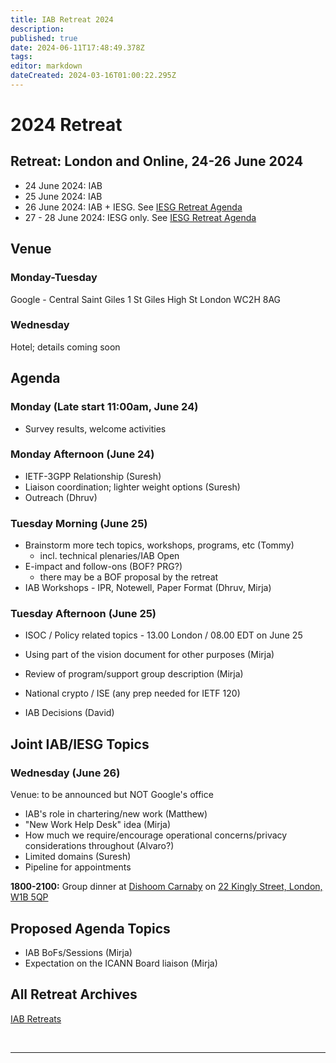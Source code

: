 ```yaml
---
title: IAB Retreat 2024
description: 
published: true
date: 2024-06-11T17:48:49.378Z
tags: 
editor: markdown
dateCreated: 2024-03-16T01:00:22.295Z
---
```


# 2024 Retreat

## Retreat: London and Online, 24-26 June 2024

* 24 June 2024: IAB 
* 25 June 2024: IAB 
* 26 June 2024: IAB + IESG. See [IESG Retreat Agenda](https://wiki.ietf.org/en/group/iesg/RetreatInfo)
* 27 - 28 June 2024: IESG only.  See [IESG Retreat Agenda](https://wiki.ietf.org/en/group/iesg/RetreatInfo)

## Venue

### Monday-Tuesday
Google - Central Saint Giles
1 St Giles High St
London
WC2H 8AG

### Wednesday
Hotel; details coming soon

## Agenda

### Monday (Late start 11:00am, June 24)

- Survey results, welcome activities

### Monday Afternoon (June 24)

- IETF-3GPP Relationship (Suresh)
- Liaison coordination; lighter weight options (Suresh)
- Outreach (Dhruv)

### Tuesday Morning (June 25)

- Brainstorm more tech topics, workshops, programs, etc (Tommy)
  - incl. technical plenaries/IAB Open
- E-impact and follow-ons (BOF? PRG?) 
  - there may be a BOF proposal by the retreat
- IAB Workshops - IPR, Notewell, Paper Format (Dhruv, Mirja)

### Tuesday Afternoon (June 25)

- ISOC / Policy related topics - 13.00 London / 08.00 EDT on June 25

- Using part of the vision document for other purposes (Mirja)

- Review of program/support group description (Mirja)
- National crypto / ISE (any prep needed for IETF 120)

- IAB Decisions (David)

## Joint IAB/IESG Topics

### Wednesday (June 26)

Venue: to be announced but NOT Google's office
  
- IAB's role in chartering/new work (Matthew)
- "New Work Help Desk" idea (Mirja)
- How much we require/encourage operational concerns/privacy considerations throughout (Alvaro?)
- Limited domains (Suresh)
- Pipeline for appointments

**1800-2100:** Group dinner at [Dishoom Carnaby](https://www.dishoom.com/carnaby/) on [22 Kingly Street, London, W1B 5QP](https://www.google.com/maps/place/Dishoom+Carnaby/@51.5130915,-0.1417758,17z/data=!3m1!4b1!4m5!3m4!1s0x487604d56e75df5f:0x46d397c759942b9f!8m2!3d51.5130882!4d-0.1395871?shorturl=1)

## Proposed Agenda Topics
- IAB BoFs/Sessions (Mirja)
- Expectation on the ICANN Board liaison (Mirja)

 
## All Retreat Archives
[IAB Retreats](/group/iab/IAB_Retreats)

&nbsp;
&nbsp;
&nbsp;

---
